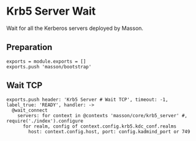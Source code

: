 
# Krb5 Server Wait

Wait for all the Kerberos servers deployed by Masson.

## Preparation

    exports = module.exports = []
    exports.push 'masson/bootstrap'

## Wait TCP

    exports.push header: 'Krb5 Server # Wait TCP', timeout: -1, label_true: 'READY', handler: ->
      @wait_connect
        servers: for context in @contexts 'masson/core/krb5_server' #, require('./index').configure
          for realm, config of context.config.krb5.kdc_conf.realms
            host: context.config.host, port: config.kadmind_port or 749
